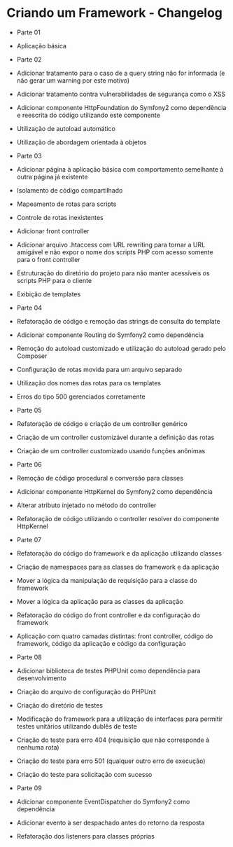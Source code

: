 Criando um Framework - Changelog
================================

* Parte 01
 * Aplicação básica

* Parte 02
 * Adicionar tratamento para o caso de a query string não for informada (e não gerar um warning por este motivo)
 * Adicionar tratamento contra vulnerabilidades de segurança como o XSS
 * Adicionar componente HttpFoundation do Symfony2 como dependência e reescrita do código utilizando este componente
 * Utilização de autoload automático
 * Utilização de abordagem orientada à objetos

* Parte 03
 * Adicionar página à aplicação básica com comportamento semelhante à outra página já existente
 * Isolamento de código compartilhado
 * Mapeamento de rotas para scripts
 * Controle de rotas inexistentes
 * Adicionar front controller
 * Adicionar arquivo .htaccess com URL rewriting para tornar a URL amigável e não expor o nome dos scripts PHP com acesso somente para o front controller
 * Estruturação do diretório do projeto para não manter acessíveis os scripts PHP para o cliente
 * Exibição de templates

* Parte 04
 * Refatoração de código e remoção das strings de consulta do template
 * Adicionar componente Routing do Symfony2 como dependência
 * Remoção do autoload customizado e utilização do autoload gerado pelo Composer
 * Configuração de rotas movida para um arquivo separado
 * Utilização dos nomes das rotas para os templates
 * Erros do tipo 500 gerenciados corretamente

* Parte 05
 * Refatoração de código e criação de um controller genérico
 * Criação de um controller customizável durante a definição das rotas
 * Criação de um controller customizado usando funções anônimas

* Parte 06
 * Remoção de código procedural e conversão para classes
 * Adicionar componente HttpKernel do Symfony2 como dependência
 * Alterar atributo injetado no método do controller
 * Refatoração de código utilizando o controller resolver do componente HttpKernel

* Parte 07
 * Refatoração do código do framework e da aplicação utilizando classes
 * Criação de namespaces para as classes do framework e da aplicação
 * Mover a lógica da manipulação de requisição para a classe do framework
 * Mover a lógica da aplicação para as classes da aplicação
 * Refatoração do código do front controller e da configuração do framework
 * Aplicação com quatro camadas distintas: front controller, código do framework, código da aplicação e código da configuração

* Parte 08
 * Adicionar biblioteca de testes PHPUnit como dependência para desenvolvimento
 * Criação do arquivo de configuração do PHPUnit
 * Criação do diretório de testes
 * Modificação do framework para a utilização de interfaces para permitir testes unitários utilizando dublês de teste
 * Criação do teste para erro 404 (requisição que não corresponde à nenhuma rota)
 * Criação do teste para erro 501 (qualquer outro erro de execução)
 * Criação do teste para solicitação com sucesso

* Parte 09
 * Adicionar componente EventDispatcher do Symfony2 como dependência
 * Adicionar evento à ser despachado antes do retorno da resposta
 * Refatoração dos listeners para classes próprias